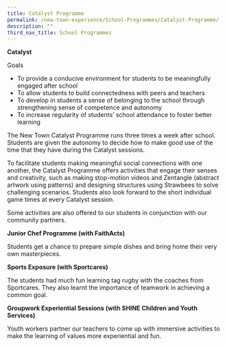```yaml
---
title: Catalyst Programme
permalink: /new-town-experience/School-Programmes/Catalyst-Programme/
description: ""
third_nav_title: School Programmes
---
```


**Catalyst**

Goals

* To provide a conducive environment for students to be meaningfully engaged after school
* To allow students to build connectedness with peers and teachers
* To develop in students a sense of belonging to the school through strengthening sense of competence and autonomy
* To increase regularity of students’ school attendance to foster better learning

The New Town Catalyst Programme runs three times a week after school. Students are given the autonomy to decide how to make good use of the time that they have during the Catalyst sessions.

To facilitate students making meaningful social connections with one another, the Catalyst Programme offers activities that engage their senses and creativity, such as making stop-motion videos and Zentangle (abstract artwork using patterns) and designing structures using Strawbees to solve challenging scenarios. Students also look forward to the short individual game times at every Catalyst session.


Some activities are also offered to our students in conjunction with our community partners.

**Junior Chef Programme (with FaithActs)**

Students get a chance to prepare simple dishes and bring home their very own masterpieces. 
	
	
**Sports Exposure (with Sportcares)**

The students had much fun learning tag rugby with the coaches from Sportcares. They also learnt the importance of teamwork in achieving a common goal.

	
**Groupwork Experiential Sessions (with SHINE Children and Youth Services)**

Youth workers partner our teachers to come up with immersive activities to make the learning of values more experiential and fun.  